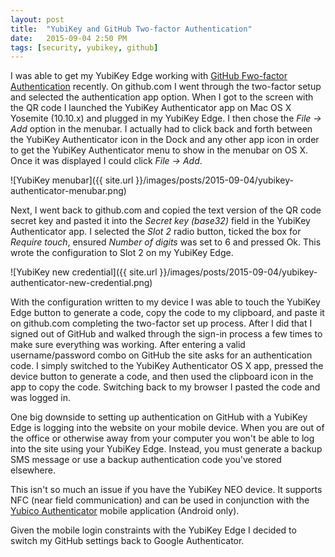```yaml
---
layout: post
title:  "YubiKey and GitHub Two-factor Authentication"
date:   2015-09-04 2:50 PM
tags: [security, yubikey, github]
---
```

I was able to get my YubiKey Edge working with [GitHub Fwo-factor Authentication](https://github.com/blog/1614-two-factor-authentication) recently. On github.com I went through the two-factor setup and selected the authentication app option. When I got to the screen with the QR code I launched the YubiKey Authenticator app on Mac OS X Yosemite (10.10.x) and plugged in my YubiKey Edge. I then chose the _File -> Add_ option in the menubar. I actually had to click back and forth between the YubiKey Authenticator icon in the Dock and any other app icon in order to get the YubiKey Authenticator menu to show in the menubar on OS X. Once it was displayed I could click _File -> Add_.

![YubiKey menubar]({{ site.url }}/images/posts/2015-09-04/yubikey-authenticator-menubar.png)

Next, I went back to github.com and copied the text version of the QR code secret key and pasted it into the _Secret key (base32)_ field in the YubiKey Authenticator app. I selected the _Slot 2_ radio button, ticked the box for _Require touch_, ensured _Number of digits_ was set to 6 and pressed Ok. This wrote the configuration to Slot 2 on my YubiKey Edge.

![YubiKey new credential]({{ site.url }}/images/posts/2015-09-04/yubikey-authenticator-new-credential.png)

With the configuration written to my device I was able to touch the YubiKey Edge button to generate a code, copy the code to my clipboard, and paste it on github.com completing the two-factor set up process. After I did that I signed out of GitHub and walked through the sign-in process a few times to make sure everything was working. After entering a valid username/password combo on GitHub the site asks for an authentication code. I simply switched to the YubiKey Authenticator OS X app, pressed the device button to generate a code, and then used the clipboard icon in the app to copy the code. Switching back to my browser I pasted the code and was logged in.

One big downside to setting up authentication on GitHub with a YubiKey Edge is logging into the website on your mobile device. When you are out of the office or otherwise away from your computer you won't be able to log into the site using your YubiKey Edge. Instead, you must generate a backup SMS message or use a backup authentication code you've stored elsewhere.

This isn't so much an issue if you have the YubiKey NEO device. It supports NFC (near field communication) and can be used in conjunction with the [Yubico Authenticator](https://play.google.com/store/apps/details?id=com.yubico.yubioath) mobile application (Android only).

Given the mobile login constraints with the YubiKey Edge I decided to switch my GitHub settings back to Google Authenticator.
